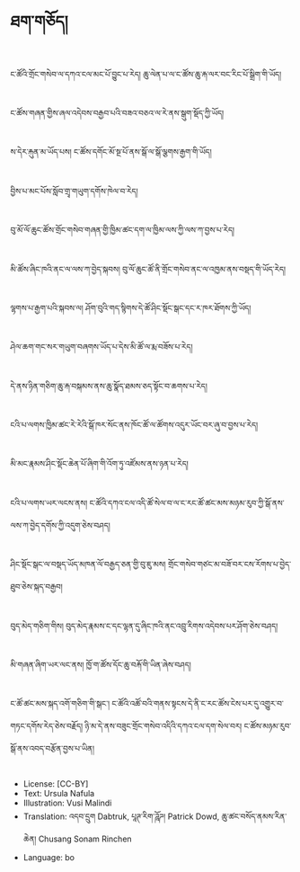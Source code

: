 # ཐག་གཅོད།

##
ང་ཚོའི་གྲོང་གསེབ་ལ་དཀའ་ངལ་མང་པོ་བྱུང་པ་རེད། ཆུ་ལེན་པ་ལ་ང་ཚོས་ཆུ་རྐ་ལར་བང་རིང་པོ་སྒྲིག་གི་ཡོད།

##
ང་ཚོས་གཞན་གྱིས་ཞལ་འདེབས་བརྒྱབ་པའི་བཟའ་བཅའ་ལ་རེ་ནས་སྒུག་སྡོད་ཀྱི་ཡོད།

##
ས་དེར་རྐུན་མ་ཡོད་པས། ང་ཚོས་དགོང་མོ་སྔ་པོ་ནས་སྒོ་ལ་སྒོ་ལྕགས་རྒྱག་གི་ཡོད།

##
བྱིས་པ་མང་པོས་སློབ་གྲྭ་གཡུག་དགོས་ཁེལ་བ་རེད།

##
བུ་མོ་ལོ་ཆུང་ཚོས་གྲོང་གསེབ་གཞན་གྱི་ཁྱིམ་ཚང་དག་ལ་ཁྱིམ་ལས་ཀྱི་ལས་ཀ་བྱས་པ་རེད།

##
མི་ཚོས་ཞིང་ཁའི་ནང་ལ་ལས་ཀ་བྱེད་སྐབས། བུ་ལོ་ཆུང་ཚོ་ནི་གྲོང་གསེབ་ནང་ལ་འཁྱམ་ནས་བསྡད་གི་ཡོད་རེད།

##
ལྷགས་པ་རྒྱག་པའི་སྐབས་ལ། ཤོག་བུའི་གད་སྙིགས་དེ་ཚོ་ཤིང་སྡོང་སྒང་དང་ར་ཁར་ཐོགས་ཀྱི་ཡོད།

##
ཤེལ་ཆག་གང་སར་གཡུག་བཞགས་ཡོད་པ་དེས་མི་ཚོ་ལ་རྨ་བཟོས་པ་རེད།

##
དེ་ནས་ཉིན་གཅིག་ཆུ་རྐ་བསྐམས་ནས་ཆུ་སྣོད་ཐམས་ཅད་སྟོང་བ་ཆགས་པ་རེད།

##
ངའི་པ་ལགས་ཁྱིམ་ཚང་རེ་རེའི་སྒོ་ཁར་སོང་ནས་ཁོང་ཚོ་ལ་ཚོགས་འདུར་ཡོང་བར་ཞུ་བ་བྱས་པ་རེད།

##
མི་མང་རྣམས་ཤིང་སྡོང་ཆེན་པོ་ཞིག་གི་འོག་ཏུ་འཛོམས་ནས་ཉན་པ་རེད།

##
ངའི་པ་ལགས་ཡར་ལངས་ནས། ང་ཚོའི་དཀའ་ངལ་འདི་ཚོ་སེལ་བ་ལ་ང་རང་ཚོ་ཚང་མས་མཉམ་རུབ་ཀྱི་སྒོ་ནས་ལས་ཀ་བྱེད་དགོས་ཀྱི་འདུག་ཅེས་བཤད།

##
ཤིང་སྡོང་སྒང་ལ་བསྡད་ཡོད་མཁན་ལོ་བརྒྱད་ཅན་གྱི་བུ་ཇུ་མས། གྲོང་གསེབ་གཙང་མ་བཟོ་བར་ངས་རོགས་པ་བྱེད་ཐུབ་ཅེས་སྐད་བརྒྱབ།

##
བུད་མེད་གཅིག་གིས། བུད་མེད་རྣམས་ང་དང་ལྷན་དུ་ཞིང་ཁའི་ནང་འབྲུ་རིགས་འདེབས་པར་ཤོག་ཅེས་བཤད།

##
མི་གཞན་ཞིག་ཡར་ལང་ནས། ཁྱོ་ག་ཚོས་དོང་ཆུ་བརྐོ་གི་ཡིན་ཞེས་བཤད།

##
ང་ཚོ་ཚང་མས་སྐད་འགོ་གཅིག་གི་སྒང་། ང་ཚོའི་འཚོ་བའི་གནས་སྟངས་དེ་ནི་ང་རང་ཚོས་ངེས་པར་དུ་འགྱུར་བ་གཏང་དགོས་རེད་ཅེས་བརྗོད། ཉི་མ་དེ་ནས་བཟུང་གྲོང་གསེབ་འདིའི་དཀའ་ངལ་དག་སེལ་བར། ང་ཚོས་མཉམ་རུབ་སྒོ་ནས་འབད་བརྩོན་བྱས་པ་ཡིན།

##
* License: [CC-BY]
* Text: Ursula Nafula
* Illustration: Vusi Malindi
* Translation: འདབ་དྲུག Dabtruk, པཱཊ་རིག་ཌཱོཌ། Patrick Dowd, ཆུ་ཚང་བསོད་ནམས་རིན་ཆེན། Chusang Sonam Rinchen
* Language: bo
